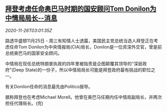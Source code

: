 <!--1606360995000-->
[拜登考虑任命奥巴马时期的国安顾问Tom Donilon为中情局局长--消息](https://cn.reuters.com/article/biden-cia-donilon-1126-idCNKBS286080)
------

<div><i>2020-11-26T03:01:35Z</i></div><p>路透华盛顿11月25日 - 周三有知情人士透露，美国民主党总统当选人拜登正在考虑任命Tom Donilon为中央情报局(CIA)局长，Donilon是一位资深外交官，曾是前总统奥巴马的国家安全顾问。</p><p>中情局在现任总统特朗普执政的四年里被指责是企图颠覆其领导的“深层政府”(Deep State)的一份子，所以中情局局长可能是拜登政府最有挑战的职位之一。</p><p>有关Donilon任命的消息最先由Politico报导。</p><p>据称拜登也在考虑Michael Morell。他曾在奥巴马任期内任中情局副局长，并两次担任代理局长。(完)</p>
